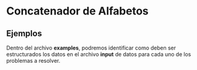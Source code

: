 # Concatenador de Alfabetos

## Ejemplos
Dentro del archivo **examples**, podremos identificar como deben ser estructurados los datos en el archivo **input** de datos para cada uno de los problemas a resolver.
